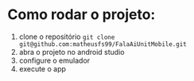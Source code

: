 # Como rodar o projeto:

1. clone o repositório
   `git clone git@github.com:matheusfs99/FalaAiUnitMobile.git`
2. abra o projeto no android studio
3. configure o emulador
4. execute o app
